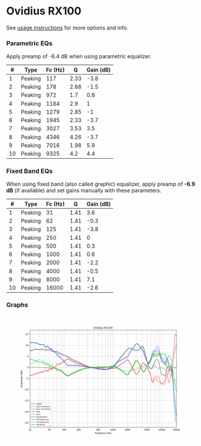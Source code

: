 # Ovidius RX100
See [usage instructions](https://github.com/jaakkopasanen/AutoEq#usage) for more options and info.

### Parametric EQs
Apply preamp of -6.4 dB when using parametric equalizer.

|   # | Type    |   Fc (Hz) |    Q |   Gain (dB) |
|-----|---------|-----------|------|-------------|
|   1 | Peaking |       117 | 2.33 |        -3.8 |
|   2 | Peaking |       178 | 2.68 |        -1.5 |
|   3 | Peaking |       972 | 1.7  |         0.6 |
|   4 | Peaking |      1184 | 2.9  |         1   |
|   5 | Peaking |      1279 | 2.85 |        -1   |
|   6 | Peaking |      1945 | 2.33 |        -3.7 |
|   7 | Peaking |      3027 | 3.53 |         3.5 |
|   8 | Peaking |      4346 | 4.26 |        -3.7 |
|   9 | Peaking |      7016 | 1.98 |         5.9 |
|  10 | Peaking |      9325 | 4.2  |         4.4 |

### Fixed Band EQs
When using fixed band (also called graphic) equalizer, apply preamp of **-6.9 dB** (if available) and set gains manually with these parameters.

|   # | Type    |   Fc (Hz) |    Q |   Gain (dB) |
|-----|---------|-----------|------|-------------|
|   1 | Peaking |        31 | 1.41 |         3.6 |
|   2 | Peaking |        62 | 1.41 |        -0.3 |
|   3 | Peaking |       125 | 1.41 |        -3.8 |
|   4 | Peaking |       250 | 1.41 |         0   |
|   5 | Peaking |       500 | 1.41 |         0.3 |
|   6 | Peaking |      1000 | 1.41 |         0.6 |
|   7 | Peaking |      2000 | 1.41 |        -2.2 |
|   8 | Peaking |      4000 | 1.41 |        -0.5 |
|   9 | Peaking |      8000 | 1.41 |         7.1 |
|  10 | Peaking |     16000 | 1.41 |        -2.6 |

### Graphs
![](./Ovidius%20RX100.png)
